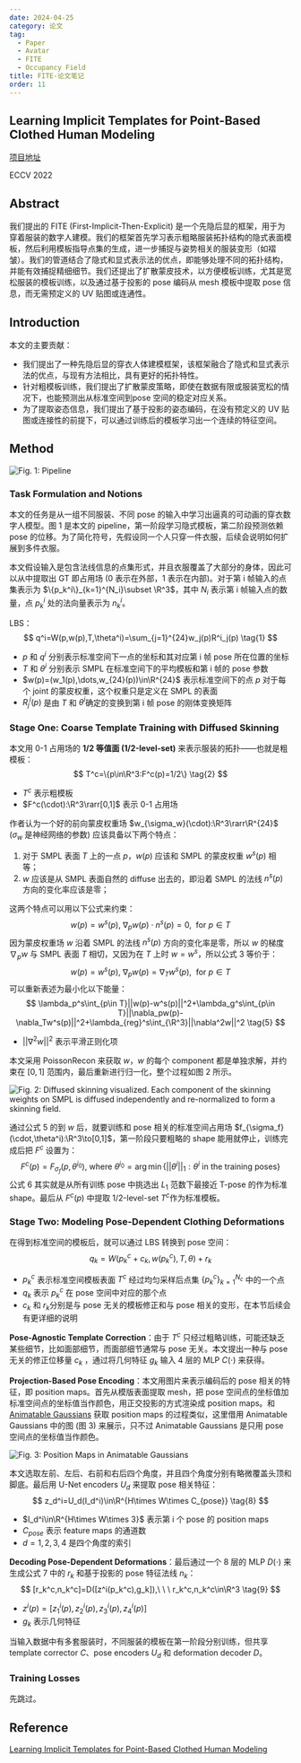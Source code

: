 ```yaml
---
date: 2024-04-25
category: 论文
tag:
  - Paper
  - Avatar
  - FITE
  - Occupancy Field
title: FITE-论文笔记
order: 11
---
```


## Learning Implicit Templates for Point-Based Clothed Human Modeling

[项目地址](https://jsnln.github.io/fite/index.html)

ECCV 2022

## Abstract

我们提出的 FITE (First-Implicit-Then-Explicit) 是一个先隐后显的框架，用于为穿着服装的数字人建模。我们的框架首先学习表示粗略服装拓扑结构的隐式表面模板，然后利用模板指导点集的生成，进一步捕捉与姿势相关的服装变形（如褶皱）。我们的管道结合了隐式和显式表示法的优点，即能够处理不同的拓扑结构，并能有效捕捉精细细节。我们还提出了扩散蒙皮技术，以方便模板训练，尤其是宽松服装的模板训练，以及通过基于投影的 pose 编码从 mesh 模板中提取 pose 信息，而无需预定义的 UV 贴图或连通性。

## Introduction

本文的主要贡献：

- 我们提出了一种先隐后显的穿衣人体建模框架，该框架融合了隐式和显式表示法的优点，与现有方法相比，具有更好的拓扑特性。
- 针对粗模板训练，我们提出了扩散蒙皮策略，即使在数据有限或服装宽松的情况下，也能预测出从标准空间到pose 空间的稳定对应关系。
- 为了提取姿态信息，我们提出了基于投影的姿态编码，在没有预定义的 UV 贴图或连接性的前提下，可以通过训练后的模板学习出一个连续的特征空间。

## Method

![Fig. 1: Pipeline](http://img.rocyan.cn/blog/2024/04/662b21eac5add.png)

### Task Formulation and Notions

本文的任务是从一组不同服装、不同 pose 的输入中学习出逼真的可动画的穿衣数字人模型。图 1 是本文的 pipeline，第一阶段学习隐式模板，第二阶段预测依赖 pose 的位移。为了简化符号，先假设同一个人只穿一件衣服，后续会说明如何扩展到多件衣服。

本文假设输入是包含法线信息的点集形式，并且衣服覆盖了大部分的身体，因此可以从中提取出 GT 即占用场 (0 表示在外部，1 表示在内部)。对于第 i 帧输入的点集表示为 $\{p_k^i\}_{k=1}^{N_i}\subset \R^3$，其中 $N_i$ 表示第 i 帧输入点的数量，点 $p_k^i$ 处的法向量表示为 $n_k^i$。

LBS：
$$
q^i=W(p,w(p),T,\theta^i)=\sum_{j=1}^{24}w_j(p)R^i_j(p)
\tag{1}
$$

- $p$ 和 $q^i$ 分别表示标准空间下一点的坐标和其对应第 i 帧 pose 所在位置的坐标
- $T$ 和 $\theta^i$ 分别表示 SMPL 在标准空间下的平均模板和第 i 帧的 pose 参数
- $w(p)=(w_1(p),\dots,w_{24}(p))\in\R^{24}$ 表示标准空间下的点 $p$ 对于每个 joint 的蒙皮权重，这个权重只是定义在 SMPL 的表面
- $R_j^i(p)$ 是由 $T$ 和 $\theta^i$​​ 确定的变换到第 i 帧 pose 的刚体变换矩阵

### Stage One: Coarse Template Training with Diffused Skinning

本文用 0-1 占用场的 **1/2 等值面 (1/2-level-set)** 来表示服装的拓扑——也就是粗模板：
$$
T^c=\{p\in\R^3:F^c(p)=1/2\}
\tag{2}
$$

- $T^c$ 表示粗模板
- $F^c(\cdot):\R^3\rarr[0,1]$ 表示 0-1 占用场

作者认为一个好的前向蒙皮权重场 $w_{\sigma_w}(\cdot):\R^3\rarr\R^{24}$ ($\sigma_w$ 是神经网络的参数) 应该具备以下两个特点：

1. 对于 SMPL 表面 $T$ 上的一点 $p$，$w(p)$ 应该和 SMPL 的蒙皮权重 $w^s(p)$ 相等；
2. $w$ 应该是从 SMPL 表面自然的 diffuse 出去的，即沿着 SMPL 的法线 $n^s(p)$ 方向的变化率应该是零；

这两个特点可以用以下公式来约束：
$$
w(p)=w^s(p),\ \nabla_pw(p)\cdot n^s(p)=0,\ \ \mathrm{for} \ p\in T
\tag{3}
$$
因为蒙皮权重场 $w$ 沿着 SMPL 的法线 $n^s(p)$ 方向的变化率是零，所以 $w$ 的梯度 $\nabla_pw$ 与 SMPL 表面 $T$ 相切，又因为在 $T$ 上时 $w=w^s$，所以公式 3 等价于：
$$
w(p)=w^s(p),\ \nabla_pw(p)=\nabla_Tw^s(p),\ \ \mathrm{for} \ p\in T
\tag{4}
$$
可以重新表述为最小化以下能量：
$$
\lambda_p^s\int_{p\in T}||w(p)-w^s(p)||^2+\lambda_g^s\int_{p\in T}||\nabla_pw(p)-\nabla_Tw^s(p)||^2+\lambda_{reg}^s\int_{\R^3}||\nabla^2w||^2
\tag{5}
$$

- $||\nabla^2w||^2$ 表示平滑正则化项

本文采用 PoissonRecon 来获取 $w$，$w$ 的每个 component 都是单独求解，并约束在 $[0,1]$ 范围内，最后重新进行归一化，整个过程如图 2 所示。

![Fig. 2: Diffused skinning visualized. Each component of the skinning weights on SMPL is diffused independently and re-normalized to form a skinning field.](http://img.rocyan.cn/blog/2024/04/662d0dcb43421.png)

通过公式 5 的到 $w$ 后，就要训练和 pose 相关的标准空间占用场 $f_{\sigma_f}(\cdot,\theta^i):\R^3\to[0,1]$，第一阶段只要粗略的 shape 能用就停止，训练完成后把 $F^c$ 设置为：
$$
F^c(p)=F_{\sigma_f}(p,\theta^{i_0}),\ \mathrm{where}\ \theta^{i_0}=\arg\min\{||\theta^i||_1:\theta^i\ \mathrm{in \ the\ training\ poses}\}
\tag{6}
$$
公式 6 其实就是从所有训练 pose 中挑选出 $L_1$ 范数下最接近 T-pose 的作为标准 shape。最后从 $F^c(p)$ 中提取 1/2-level-set $T^c$​ 作为标准模板。

### Stage Two: Modeling Pose-Dependent Clothing Deformations

在得到标准空间的模板后，就可以通过 LBS 转换到 pose 空间：
$$
q_k=W(p_k^c+c_k,w(p_k^c),T,\theta)+r_k
\tag{7}
$$

- $p_k^c$ 表示标准空间模板表面 $T^c$ 经过均匀采样后点集 $\{p_k^c\}_{k=1}^{N_c}$ 中的一个点
- $q_k$ 表示 $p_k^c$ 在 pose 空间中对应的那个点
- $c_k$ 和 $r_k$​ 分别是与 pose 无关的模板修正和与 pose 相关的变形，在本节后续会有更详细的说明

**Pose-Agnostic Template Correction**：由于 $T^c$ 只经过粗略训练，可能还缺乏某些细节，比如面部细节，而面部细节通常与 pose 无关。本文提出一种与 pose 无关的修正位移量 $c_k$ ，通过将几何特征 $g_k$ 输入 4 层的 MLP $C(\cdot)$ 来获得。

**Projection-Based Pose Encoding**：本文用图片来表示编码后的 pose 相关的特征，即 position maps。首先从模版表面提取 mesh，把 pose 空间点的坐标值加标准空间点的坐标值当作颜色，用正交投影的方式渲染成 position maps。和 [Animatable Gaussians](./) 获取 position maps 的过程类似，这里借用 Animatable Gaussians 中的图 (图 3) 来展示，只不过 Animatable Gaussians 是只用 pose 空间点的坐标值当作颜色。

![Fig. 3: Position Maps in Animatable Gaussians](http://img.rocyan.cn/blog/2024/04/662f6d0569568.png)

本文选取左前、左后、右前和右后四个角度，并且四个角度分别有略微覆盖头顶和脚底。最后用 U-Net encoders $U_d$ 来提取 pose 相关特征：
$$
z_d^i=U_d(I_d^i)\in\R^{H\times W\times C_{pose}}
\tag{8}
$$

- $I_d^i\in\R^{H\times W\times 3}$ 表示第 i 个 pose 的 position maps
- $C_{pose}$ 表示 feature maps 的通道数
- $d=1,2,3,4$ 是四个角度的索引

**Decoding Pose-Dependent Deformations**：最后通过一个 8 层的 MLP $D(\cdot)$ 来生成公式 7 中的 $r_k$ 和基于投影的 pose 特征法线 $n_k$：
$$
[r_k^c,n_k^c]=D([z^i(p_k^c),g_k]),\ \ \  r_k^c,n_k^c\in\R^3
\tag{9}
$$

- $z^i(p)=[z_1^i(p),z_2^i(p),z_3^i(p),z_4^i(p)]$​
- $g_k$ 表示几何特征

当输入数据中有多套服装时，不同服装的模板在第一阶段分别训练，但共享 template corrector $C$、pose encoders $U_d$ 和 deformation decoder $D$​。

### Training Losses

先跳过。

## Reference

[Learning Implicit Templates for Point-Based Clothed Human Modeling](https://www.ecva.net/papers/eccv_2022/papers_ECCV/papers/136630211.pdf)

